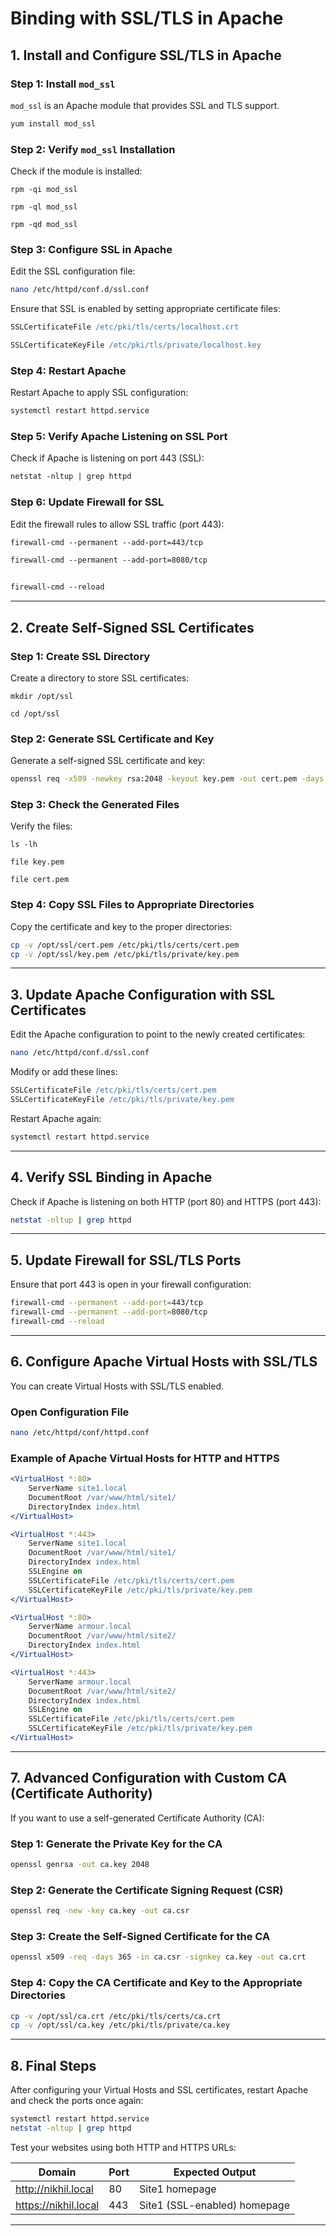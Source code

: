 # Binding with SSL/TLS in Apache

## 1. Install and Configure SSL/TLS in Apache

### Step 1: Install `mod_ssl`
`mod_ssl` is an Apache module that provides SSL and TLS support.

```bash
yum install mod_ssl
```

### Step 2: Verify `mod_ssl` Installation
Check if the module is installed:

```
rpm -qi mod_ssl
```

```
rpm -ql mod_ssl
```

```
rpm -qd mod_ssl
```

### Step 3: Configure SSL in Apache
Edit the SSL configuration file:

```bash
nano /etc/httpd/conf.d/ssl.conf
```
Ensure that SSL is enabled by setting appropriate certificate files:

```apache
SSLCertificateFile /etc/pki/tls/certs/localhost.crt
```
```apache
SSLCertificateKeyFile /etc/pki/tls/private/localhost.key
```

### Step 4: Restart Apache
Restart Apache to apply SSL configuration:

```bash
systemctl restart httpd.service
```

### Step 5: Verify Apache Listening on SSL Port
Check if Apache is listening on port 443 (SSL):

```apache
netstat -nltup | grep httpd
```

### Step 6: Update Firewall for SSL
Edit the firewall rules to allow SSL traffic (port 443):

```apache
firewall-cmd --permanent --add-port=443/tcp
```
```apache
firewall-cmd --permanent --add-port=8080/tcp
```
```apache

firewall-cmd --reload
```

---

## 2. Create Self-Signed SSL Certificates

### Step 1: Create SSL Directory
Create a directory to store SSL certificates:

```
mkdir /opt/ssl
```
```
cd /opt/ssl
```

### Step 2: Generate SSL Certificate and Key
Generate a self-signed SSL certificate and key:

```bash
openssl req -x509 -newkey rsa:2048 -keyout key.pem -out cert.pem -days 365
```

### Step 3: Check the Generated Files
Verify the files:

```
ls -lh
```
```
file key.pem
```
```
file cert.pem
```

### Step 4: Copy SSL Files to Appropriate Directories
Copy the certificate and key to the proper directories:

```bash
cp -v /opt/ssl/cert.pem /etc/pki/tls/certs/cert.pem
cp -v /opt/ssl/key.pem /etc/pki/tls/private/key.pem
```

---

## 3. Update Apache Configuration with SSL Certificates
Edit the Apache configuration to point to the newly created certificates:

```bash
nano /etc/httpd/conf.d/ssl.conf
```
Modify or add these lines:

```apache
SSLCertificateFile /etc/pki/tls/certs/cert.pem
SSLCertificateKeyFile /etc/pki/tls/private/key.pem
```

Restart Apache again:

```bash
systemctl restart httpd.service
```

---

## 4. Verify SSL Binding in Apache
Check if Apache is listening on both HTTP (port 80) and HTTPS (port 443):

```bash
netstat -nltup | grep httpd
```

---

## 5. Update Firewall for SSL/TLS Ports
Ensure that port 443 is open in your firewall configuration:

```bash
firewall-cmd --permanent --add-port=443/tcp
firewall-cmd --permanent --add-port=8080/tcp
firewall-cmd --reload
```

---

## 6. Configure Apache Virtual Hosts with SSL/TLS
You can create Virtual Hosts with SSL/TLS enabled.

### Open Configuration File

```bash
nano /etc/httpd/conf/httpd.conf
```

### Example of Apache Virtual Hosts for HTTP and HTTPS

```apache
<VirtualHost *:80>
    ServerName site1.local
    DocumentRoot /var/www/html/site1/
    DirectoryIndex index.html
</VirtualHost>

<VirtualHost *:443>
    ServerName site1.local
    DocumentRoot /var/www/html/site1/
    DirectoryIndex index.html
    SSLEngine on
    SSLCertificateFile /etc/pki/tls/certs/cert.pem
    SSLCertificateKeyFile /etc/pki/tls/private/key.pem
</VirtualHost>

<VirtualHost *:80>
    ServerName armour.local
    DocumentRoot /var/www/html/site2/
    DirectoryIndex index.html
</VirtualHost>

<VirtualHost *:443>
    ServerName armour.local
    DocumentRoot /var/www/html/site2/
    DirectoryIndex index.html
    SSLEngine on
    SSLCertificateFile /etc/pki/tls/certs/cert.pem
    SSLCertificateKeyFile /etc/pki/tls/private/key.pem
</VirtualHost>
```

---

## 7. Advanced Configuration with Custom CA (Certificate Authority)
If you want to use a self-generated Certificate Authority (CA):

### Step 1: Generate the Private Key for the CA

```bash
openssl genrsa -out ca.key 2048
```

### Step 2: Generate the Certificate Signing Request (CSR)

```bash
openssl req -new -key ca.key -out ca.csr
```

### Step 3: Create the Self-Signed Certificate for the CA

```bash
openssl x509 -req -days 365 -in ca.csr -signkey ca.key -out ca.crt
```

### Step 4: Copy the CA Certificate and Key to the Appropriate Directories

```bash
cp -v /opt/ssl/ca.crt /etc/pki/tls/certs/ca.crt
cp -v /opt/ssl/ca.key /etc/pki/tls/private/ca.key
```

---

## 8. Final Steps
After configuring your Virtual Hosts and SSL certificates, restart Apache and check the ports once again:

```bash
systemctl restart httpd.service
netstat -nltup | grep httpd
```

Test your websites using both HTTP and HTTPS URLs:

| Domain             | Port | Expected Output                 |
|-------------------|------|--------------------------------|
| http://nikhil.local | 80   | Site1 homepage                 |
| https://nikhil.local | 443  | Site1 (SSL-enabled) homepage  |

---

